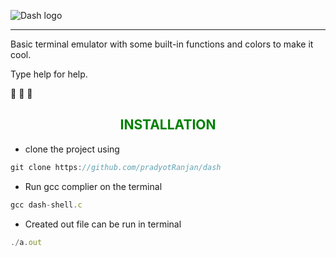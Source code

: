 ![Dash logo](https://github.com/pradyotRanjan/dash/raw/main/DASH%20LOGO.png)                                                 

---

Basic terminal emulator with some built-in functions and colors to make it cool.

Type help for help.

🐚 🐚 🐚


**<h2 align="center" style="color:green">INSTALLATION</h1>**
- clone the project using 
```js 
git clone https://github.com/pradyotRanjan/dash
```

- Run gcc complier on the terminal
```js
gcc dash-shell.c
```
- Created out file can be run in terminal
```js
./a.out
```
